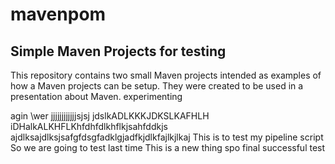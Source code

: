 # mavenpom

Simple Maven Projects for testing 
---------------------

This repository contains two small Maven projects intended as examples of how a Maven projects can be setup. They were created to be used in a presentation about Maven.
experimenting

agin
\wer
jjjjjjjjjjjjsjsj
jdslkADLKKKJDKSLKAFHLH
iDHalkALKHFLKhfdhfdlkhflkjsahfddkjs
ajdlksajdlksjsafgfdsgfadklgjadfkjdlkfajlkjlkaj
This is to test my pipeline script
So we are going to test last time
This is a new thing
spo final successful test
